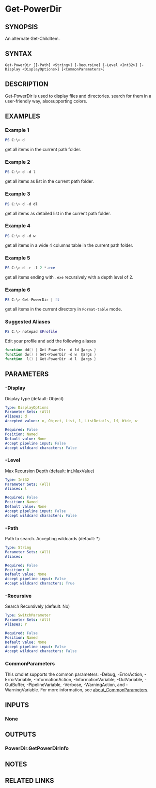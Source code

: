 ﻿---
external help file: PowerDir.dll-Help.xml
Module Name: PowerDir.GetPowerDir
online version:
schema: 2.0.0
---

# Get-PowerDir

## SYNOPSIS
An alternate Get-ChildItem.

## SYNTAX

```
Get-PowerDir [[-Path] <String>] [-Recursive] [-Level <Int32>] [-Display <DisplayOptions>] [<CommonParameters>]
```

## DESCRIPTION
Get-PowerDir is used to display files and directories.
search for them in a user-friendly way, alsosupporting colors.

## EXAMPLES

### Example 1
```powershell
PS C:\> d
```

get all items in the current path folder.

### Example 2
```powershell
PS C:\> d -d l
```

get all items as list in the current path folder.

### Example 3
```powershell
PS C:\> d -d dl
```

get all items as detailed list in the current path folder.

### Example 4
```powershell
PS C:\> d -d w
```

get all items in a wide 4 columns table in the current path folder.

### Example 5
```powershell
PS C:\> d -r -l 2 *.exe
```
get all items ending with `.exe` recursively with a depth level of 2.

### Example 6
```powershell
PS C:\> Get-PowerDir | ft
```
get all items in the current directory in `Format-table` mode.

### Suggested Aliases
```powershell
PS C:\> notepad $Profile
```
Edit your profile and add the following aliases
```powershell
function dd() { Get-PowerDir -d ld @args }
function dw() { Get-PowerDir -d w  @args }
function  l() { Get-PowerDir -d l  @args }
```



## PARAMETERS

### -Display
Display type (default: Object)

```yaml
Type: DisplayOptions
Parameter Sets: (All)
Aliases: d
Accepted values: o, Object, List, l, ListDetails, ld, Wide, w

Required: False
Position: Named
Default value: None
Accept pipeline input: False
Accept wildcard characters: False
```

### -Level
Max Recursion Depth (default: int.MaxValue)

```yaml
Type: Int32
Parameter Sets: (All)
Aliases: l

Required: False
Position: Named
Default value: None
Accept pipeline input: False
Accept wildcard characters: False
```

### -Path
Path to search.
Accepting wildcards (default: *)

```yaml
Type: String
Parameter Sets: (All)
Aliases:

Required: False
Position: 0
Default value: None
Accept pipeline input: False
Accept wildcard characters: True
```

### -Recursive
Search Recursively (default: No)

```yaml
Type: SwitchParameter
Parameter Sets: (All)
Aliases: r

Required: False
Position: Named
Default value: None
Accept pipeline input: False
Accept wildcard characters: False
```

### CommonParameters
This cmdlet supports the common parameters: -Debug, -ErrorAction, -ErrorVariable, -InformationAction, -InformationVariable, -OutVariable, -OutBuffer, -PipelineVariable, -Verbose, -WarningAction, and -WarningVariable. For more information, see [about_CommonParameters](http://go.microsoft.com/fwlink/?LinkID=113216).

## INPUTS

### None

## OUTPUTS

### PowerDir.GetPowerDirInfo

## NOTES

## RELATED LINKS
